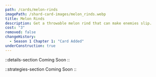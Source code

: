 ```yaml
---
path: /cards/melon-rinds
imagePath: /shard-card-images/melon_rinds.webp
title: Melon Rinds
description: Get a throwable melon rind that can make enemies slip.
cost: "3"
removed: false
changeHistory:
  - Season 1 Chapter 1: "Card Added"
underConstruction: true
---
```


::details-section
Coming Soon
::

::strategies-section
Coming Soon
::
